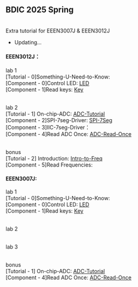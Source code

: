 ## BDIC 2025 Spring

<br> Extra tutorial for EEEN3007J & EEEN3012J

- Updating...

#### EEEN3012J：
lab 1
  <br> [Tutorial - 0]Something-U-Need-to-Know: 
  <br> [Component - 0]Control LED: [LED](./C8051F/Lab1/led_ctrl.c)
  <br> [Component - 1]Read keys: [Key](./C8051F/Blinky/key.c)

<br> lab 2
  <br> [Tutorial - 1] On-chip-ADC: [ADC-Tutorial](./C8051F/ADC/adc.md)
  <br> [Component - 2]SPI-7seg-Driver: [SPI-7Seg](./C8051F/Serial7Seg/SPI_7Seg.c)
  <br> [Component - 3]IIC-7seg-Driver：
  <br> [Component - 4]Read ADC Once: [ADC-Read-Once](./C8051F/ADC/adc.c)
  
<br> bonus
  <br> [Tutorial - 2] Introduction: [Intro-to-Freq](./C8051F/Freq/intro_freq.md)
  <br> [Component - 5]Read Frequencies: 
<br> 

#### EEEN3007J:
lab 1
  <br> [Tutorial - 0]Something-U-Need-to-Know: 
  <br> [Component - 0]Control LED: [LED](./C8051F/Lab1/led_ctrl.c)
  <br> [Component - 1]Read keys: [Key](./C8051F/Blinky/key.c)

<br> lab 2

<br> lab 3

<br> bonus
  <br> [Tutorial - 1] On-chip-ADC: [ADC-Tutorial](./C8051F/ADC/adc.md)
  <br> [Component - 4]Read ADC Once: [ADC-Read-Once](./C8051F/ADC/adc.c)

